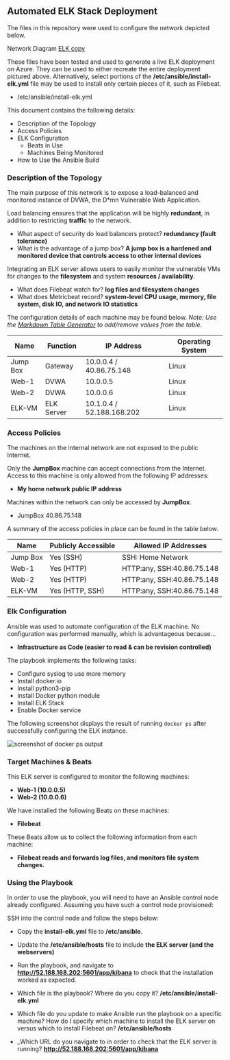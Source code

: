 ## Automated ELK Stack Deployment

The files in this repository were used to configure the network depicted below.  

Network Diagram [ELK copy](https://user-images.githubusercontent.com/69019540/147306970-fc173205-a3fd-4374-9efd-f7d1eeb9187e.png)


These files have been tested and used to generate a live ELK deployment on Azure. They can be used to either recreate the entire deployment pictured above. Alternatively, select portions of the **/etc/ansible/install-elk.yml** file may be used to install only certain pieces of it, such as Filebeat.

  - /etc/ansible/install-elk.yml

This document contains the following details:
- Description of the Topology
- Access Policies
- ELK Configuration
  - Beats in Use
  - Machines Being Monitored
- How to Use the Ansible Build


### Description of the Topology

The main purpose of this network is to expose a load-balanced and monitored instance of DVWA, the D*mn Vulnerable Web Application.

Load balancing ensures that the application will be highly **redundant**, in addition to restricting **traffic** to the network.
- What aspect of security do load balancers protect? **redundancy (fault tolerance)**
- What is the advantage of a jump box? **A jump box is a hardened and monitored device that controls access to other internal devices**

Integrating an ELK server allows users to easily monitor the vulnerable VMs for changes to the **filesystem** and system **resources / availability**.
- What does Filebeat watch for? **log files and filesystem changes**
- What does Metricbeat record? **system-level CPU usage, memory, file system, disk IO, and network IO statistics**

The configuration details of each machine may be found below.
_Note: Use the [Markdown Table Generator](http://www.tablesgenerator.com/markdown_tables) to add/remove values from the table_.

| Name     | Function | IP Address | Operating System |
|----------|----------|------------|------------------|
| Jump Box | Gateway  | 10.0.0.4 / 40.86.75.148   | Linux            |
| Web-1    | DVWA     | 10.0.0.5   | Linux          |
| Web-2    | DVWA     | 10.0.0.6   | Linux          |
| ELK-VM   | ELK Server | 10.1.0.4 / 52.188.168.202 | Linux          |

### Access Policies

The machines on the internal network are not exposed to the public Internet.

Only the **JumpBox** machine can accept connections from the Internet. Access to this machine is only allowed from the following IP addresses:
- **My home network public IP address**

Machines within the network can only be accessed by **JumpBox**.
- JumpBox 40.86.75.148  

A summary of the access policies in place can be found in the table below.

| Name     | Publicly Accessible | Allowed IP Addresses |
|----------|---------------------|----------------------|
| Jump Box | Yes (SSH)           | SSH: Home Network |
| Web-1    | Yes (HTTP)          | HTTP:any, SSH:40.86.75.148   |
| Web-2    | Yes (HTTP)          | HTTP:any, SSH:40.86.75.148   |
| ELK-VM   | Yes (HTTP, SSH)     | HTTP:any, SSH:40.86.75.148   |

### Elk Configuration

Ansible was used to automate configuration of the ELK machine. No configuration was performed manually, which is advantageous because...
- **Infrastructure as Code (easier to read & can be revision controlled)**

The playbook implements the following tasks:
- Configure syslog to use more memory
- Install docker.io
- Install python3-pip
- Install Docker python module
- Install ELK Stack
- Enable Docker service

The following screenshot displays the result of running `docker ps` after successfully configuring the ELK instance.

![screenshot of docker ps output](dockerps.png)

### Target Machines & Beats
This ELK server is configured to monitor the following machines:
- **Web-1 (10.0.0.5)**
- **Web-2 (10.0.0.6)**

We have installed the following Beats on these machines:
- **Filebeat**

These Beats allow us to collect the following information from each machine:
- **Filebeat reads and forwards log files, and monitors file system changes.**

### Using the Playbook
In order to use the playbook, you will need to have an Ansible control node already configured. Assuming you have such a control node provisioned:

SSH into the control node and follow the steps below:
- Copy the **install-elk.yml** file to **/etc/ansible**.
- Update the **/etc/ansible/hosts** file to include **the ELK server (and the webservers)**
- Run the playbook, and navigate to **http://52.188.168.202:5601/app/kibana** to check that the installation worked as expected.


- Which file is the playbook? Where do you copy it? **/etc/ansible/install-elk.yml**
- Which file do you update to make Ansible run the playbook on a specific machine? How do I specify which machine to install the ELK server on versus which to install Filebeat on? **/etc/ansible/hosts**
- _Which URL do you navigate to in order to check that the ELK server is running? **http://52.188.168.202:5601/app/kibana**
